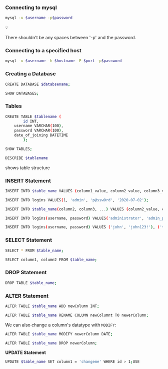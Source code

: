 ### Connecting to mysql

```bash
mysql -u $username -p$password
```

<aside>
💡

There shouldn't be any spaces between '-p' and the password.

</aside>

### Connecting to a specified host

```bash
mysql -u $username -h $hostname -P $port -p$password
```

### Creating a Database

```bash
CREATE DATABASE $databsename;
```

```bash
SHOW DATABASES;
```

### Tables

```bash
CREATE TABLE $tablename (
		id INT,
    username VARCHAR(100),
    password VARCHAR(100),
    date_of_joining DATETIME
		);
```

```bash
SHOW TABLES;
```

```bash
DESCRIBE $tablename
```

shows table structure

### INSERT Statement

```bash
INSERT INTO $table_name VALUES (column1_value, column2_value, column3_value, ...);
```

```bash
INSERT INTO logins VALUES(1, 'admin', 'p@ssw0rd', '2020-07-02');
```

```bash
INSERT INTO $table_name(column2, column3, ...) VALUES (column2_value, column3_value, ...);
```

```bash
INSERT INTO logins(username, password) VALUES('administrator', 'adm1n_p@ss');
```

```bash
INSERT INTO logins(username, password) VALUES ('john', 'john123!'), ('tom', 'tom123!');
```

### SELECT Statement

```bash
SELECT * FROM $table_name;
```

```bash
SELECT column1, column2 FROM $table_name;
```

### DROP Statement

```bash
DROP TABLE $table_name;
```

### ALTER Statement

```bash
ALTER TABLE $table_name ADD newColumn INT;
```

```bash
ALTER TABLE $table_name RENAME COLUMN newColumnt TO newerColumn;
```

We can also change a column's datatype with `MODIFY`:

```bash
ALTER TABLE $table_name MODIFY newerColumn DATE;
```

```bash
ALTER TABLE $table_name DROP newerColumn;
```

**UPDATE Statement**

```bash
UPDATE $table_name SET column1 = 'changeme' WHERE id > 1;USE
```
